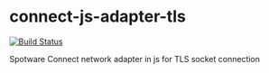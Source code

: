 # connect-js-adapter-tls
[![Build Status](https://travis-ci.org/spotware/connect-js-adapter-tls.svg?branch=master)](https://travis-ci.org/spotware/connect-js-adapter-tls)

Spotware Connect network adapter in js for TLS socket connection
